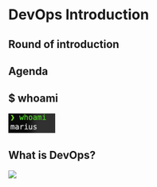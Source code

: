 # DevOps Introduction


## Round of introduction

## Agenda

## $ whoami

![The picture says it clearly](pics/whoami.png)

## What is DevOps? 

![](pics/cicd-lifecycle.webp)